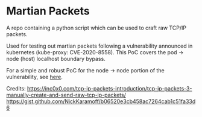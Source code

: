 # Martian Packets

A repo containing a python script which can be used to craft raw TCP/IP packets.

Used for testing out martian packets following a vulnerability announced in kubernetes (kube-proxy: CVE-2020-8558). This PoC covers the pod -> node (host) localhost boundary bypass.

For a simple and robust PoC for the node -> node portion of the vulnerability, see [here](https://github.com/kubernetes/kubernetes/issues/90259).

Credits:
https://inc0x0.com/tcp-ip-packets-introduction/tcp-ip-packets-3-manually-create-and-send-raw-tcp-ip-packets/  
https://gist.github.com/NickKaramoff/b06520e3cb458ac7264cab1c51fa33d6
